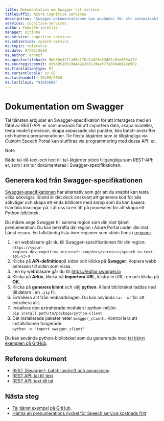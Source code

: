 ```yaml
---
title: Dokumentation om Swagger-tal service
titleSuffix: Azure Cognitive Services
description: 'Swagger-dokumentationen kan användas för att automatiskt generera SDK: er för ett antal programmeringsspråk. Alla åtgärder i vår tjänst stöds av Swagger'
services: cognitive-services
author: PanosPeriorellis
manager: nitinme
ms.service: cognitive-services
ms.subservice: speech-service
ms.topic: reference
ms.date: 07/05/2019
ms.author: erhopf
ms.openlocfilehash: 6bb50e427fa85a170c5ad23a63d67c01e898a17d
ms.sourcegitcommit: 829d951d5c90442a38012daaf77e86046018e5b9
ms.translationtype: MT
ms.contentlocale: sv-SE
ms.lasthandoff: 10/09/2020
ms.locfileid: "91665692"
---
```

# <a name="swagger-documentation"></a>Dokumentation om Swagger

Tal tjänsten erbjuder en Swagger-specifikation för att interagera med en fåtal av REST-API: er som används för att importera data, skapa modeller, testa modell precision, skapa anpassade slut punkter, köa batch-avskrifter och hantera prenumerationer. De flesta åtgärder som är tillgängliga via Custom Speech Portal kan slutföras via programmering med dessa API: er.

> [!NOTE]
> Både tal-till-text-och text till tal-åtgärder stöds tillgängliga som REST-API: er, som i sin tur dokumenteras i Swagger-specifikationen.

## <a name="generating-code-from-the-swagger-specification"></a>Generera kod från Swagger-specifikationen

[Swagger-specifikationen](https://westus.dev.cognitive.microsoft.com/docs/services/speech-to-text-api-v3-0) har alternativ som gör att du snabbt kan testa olika sökvägar. Ibland är det dock önskvärt att generera kod för alla sökvägar och skapa ett enda bibliotek med anrop som du kan basera framtida lösningar på. Låt oss ta en titt på processen för att skapa ett Python-bibliotek.

Du måste ange Swagger till samma region som din röst tjänst prenumeration. Du kan bekräfta din region i Azure Portal under din röst tjänst resurs. En fullständig lista över regioner som stöds finns i [regioner](regions.md).

1. I en webbläsare går du till Swagger-specifikationen för din region:  
       `https://<your-region>.dev.cognitive.microsoft.com/docs/services/speech-to-text-api-v3-0`
1. Klicka på **API-definition**på sidan och klicka på **Swagger**. Kopiera webb adressen till sidan som visas.
1. I en ny webbläsare går du till https://editor.swagger.io
1. Klicka på **Arkiv**, klicka på **Importera URL**, klistra in URL: en och klicka på **OK**.
1. Klicka på **generera klient** och välj **python**. Klient biblioteket laddas ned till datorn i en `.zip` fil.
1. Extrahera allt från nedladdningen. Du kan använda `tar -xf` för att extrahera allt.
1. Installera den extraherade modulen i python-miljön:  
       `pip install path/to/package/python-client`
1. Det installerade paketet heter `swagger_client` . Kontrol lera att installationen fungerade:  
       `python -c "import swagger_client"`

Du kan använda python-biblioteket som du genererade med [tal tjänst exemplen på GitHub](https://aka.ms/csspeech/samples).

## <a name="reference-docs"></a>Referens dokument

* [REST (Swagger): batch-avskrift och anpassning](https://westus.dev.cognitive.microsoft.com/docs/services/speech-to-text-api-v3-0)
* [REST API: tal till text](rest-speech-to-text.md)
* [REST API: text till tal](rest-text-to-speech.md)

## <a name="next-steps"></a>Nästa steg

* [Tal tjänst exempel på GitHub](https://aka.ms/csspeech/samples).
* [Hämta en prenumerations nyckel för Speech service kostnads fritt](overview.md#try-the-speech-service-for-free)
